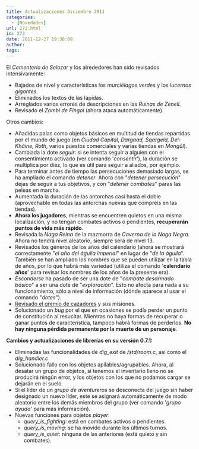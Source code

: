 ```yaml
---
title: Actualizaciones Diciembre 2011
categories:
  - [Novedades]
url: 272.html
id: 272
date: 2011-12-27 19:38:08
author:
tags:
---
```


El _Cementerio de Selozar_ y los alrededores han sido revisados intensivamente:

*   Bajados de nivel y características los _murciélagos verdes_ y los _lucernos gigantes_.
*   Eliminados los textos de las lápidas.
*   Arreglados varios errores de descripciones en las _Ruinas de Zenell_.
*   Revisado el _Zombi de Fingol_ (ahora ataca automáticamente).

Otros cambios:

*   Añadidas palas como objetos básicos en multitud de tiendas repartidas por el mundo de juego (en _Ciudad Capital_, _Dargaad, Sqargeld, Del-Khâine, Roth_, varios puestos comerciales y varias tiendas en _Mongûl_).
*   Cambiada la dote _seguir_: si se intenta seguir a alguien con el consentimiento activado (ver comando '_consentir_'), la duración se multiplica por diez, lo que es útil para seguir a aliados, por ejemplo.
*   Para terminar antes de tiempo las persecuciones demasiado largas, se ha ampliado el comando _detener_. Ahora con "_detener persecución_" dejas de seguir a tus objetivos, y con "_detener combates_" paras las peleas en marcha.
*   Aumentada la duración de las antorchas casi hasta el doble (aprovechable en todas las antorchas nuevas que compréis en las tiendas).
*   **Ahora los jugadores**, mientras se encuentren quietos en una misma localización, y no tengan combates activos o pendientes, **recuperarán puntos de vida más rápido**.
*   Revisada la _Naga Reina_ de la mazmorra de _Caverna de la Naga Negra._ Ahora no tendrá nivel aleatorio, siempre será de nivel 13.
*   Revisados los géneros de los años del calendario (ahora se mostrará correctamente "_el año del águila imperial_" en lugar de "_de la águila_". También se han ampliado los nombres que se pueden utilizar en la tabla de años, por lo que habrá más variedad (utiliza el comando '**calendario años**' para revisar los nombres de los años de la presente era).
*   _Esconderse_ ha pasado de ser una dote de "_combate desarmado básico_" a ser una dote de "_exploración_". Esto no afecta para nada a su funcionamiento, sólo a nivel de información (dónde aparece al usar el comando "_dotes_").
*   [Revisado el gremio de cazadores](http://www.ciudadcapital.net/archivo/revisado-el-gremio-de-cazadores/) y sus misiones.
*   Solucionado un _bug_ por el que en ocasiones se podía perder un punto de constitución al resucitar. Mientras no haya formas de recuperar o ganar puntos de característica, tampoco habrá formas de perderlos. **No hay ninguna pérdida permanente por la muerte de un personaje**.

**Cambios y actualizaciones de librerías en su versión 0.7.1:**

*   Eliminadas las funcionalidades de _dig_exit_ de _/std/room.c_, así como el _dig_handler.c_
*   Solucionado fallo con los objetos apilables/agrupables. Ahora, al desatar un grupo de objetos, si tenemos el inventario lleno no se producirá ningún error, y los objetos con los que no podamos cargar se dejarán en el suelo.
*   Si el líder de un _grupo de aventureros_ se desconecta del juego sin haber designado un nuevo líder, este se asignará automáticamente de modo aleatorio entre los demás miembros del grupo (ver comando '_grupo ayuda_' para más información).
*   Nuevas funciones para objetos _player_:
    *   _query\_is\_fighting_: está en combates activos o pendientes.
    *   _query\_is\_moving_: se ha movido durante los últimos turnos.
    *   _query\_is\_quiet_: ninguna de las anteriores (está quieto y sin combates).